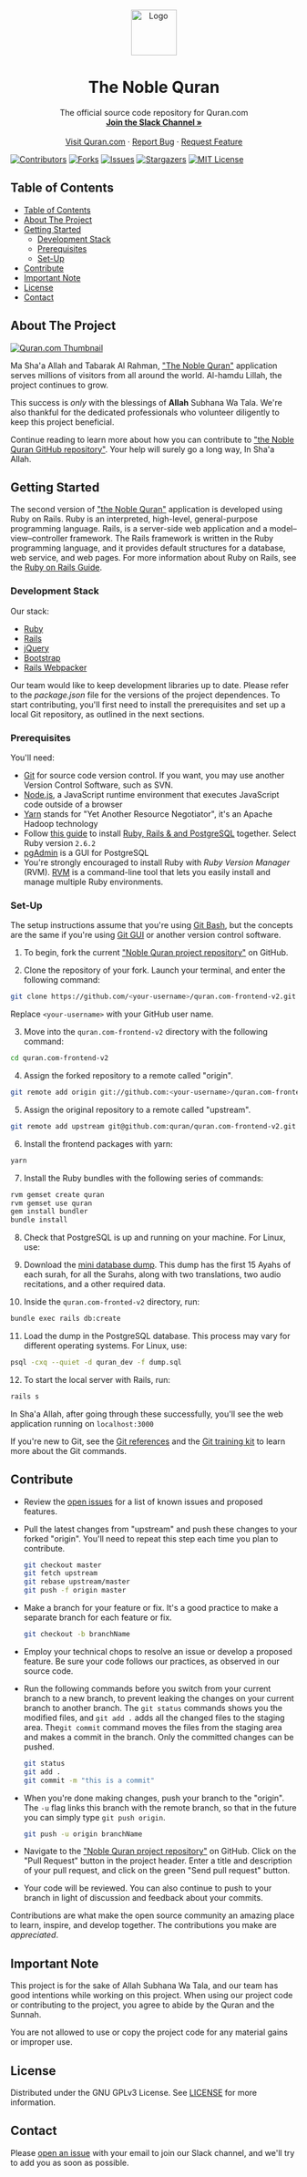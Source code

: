 <!--
*** Thanks for checking out this Quran.com repo. If you have a suggestion that would
*** make this better, please fork the repo and create a pull request or simply open
*** an issue with the tag "enhancement".
*** Thanks again! Now go create something AMAZING! :D
-->

<!-- PROJECT LOGO -->
<br />
<p align="center">
  <a href="https://quran.com">
    <img src="app/assets/images/icons/android-chrome-256x256.png" alt="Logo" width="80" height="80">
  </a>

  <h1 align="center">The Noble Quran</h1>

  <p align="center">
    The official source code repository for Quran.com
    <br />
    <a href="#contact"><strong>Join the Slack Channel »</strong></a>
    <br />
    <br />
    <a href="https://quran.com">Visit Quran.com</a>
    ·
    <a href="https://github.com/quran/quran.com-frontend-v2/issues">Report Bug</a>
    ·
    <a href="https://github.com/quran/quran.com-frontend-v2/issues">Request Feature</a>
  </p>
</p>

<!-- PROJECT SHIELDS -->

[![Contributors][contributors-shield]][contributors-url]
[![Forks][forks-shield]][forks-url]
[![Issues][issues-shield]][issues-url]
[![Stargazers][stars-shield]][stars-url]
[![MIT License][license-shield]][license-url]

<!-- TABLE OF CONTENTS -->

## Table of Contents
- [Table of Contents](#table-of-contents)
- [About The Project](#about-the-project)
- [Getting Started](#getting-started)
  - [Development Stack](#development-stack)
  - [Prerequisites](#prerequisites)
  - [Set-Up](#set-up)
- [Contribute](#contribute)
- [Important Note](#important-note)
- [License](#license)
- [Contact](#contact)

<!-- ABOUT THE PROJECT -->

## About The Project

<a href="https://quran.com">
<img src="app/assets/images/thumbnail.png" alt="Quran.com Thumbnail">
</a>

Ma Sha'a Allah and Tabarak Al Rahman, ["The Noble Quran"](https://quran.com) application serves millions of visitors from all around the world. Al-hamdu Lillah, the project continues to grow.

This success is _only_ with the blessings of **Allah** Subhana Wa Tala. We're also thankful for the dedicated professionals who volunteer diligently to keep this project beneficial.

Continue reading to learn more about how you can contribute to ["the Noble Quran GitHub repository"](https://github.com/quran/quran.com-frontend-v2). Your help will surely go a long way, In Sha'a Allah.

<!-- GETTING STARTED -->

## Getting Started

The second version of ["the Noble Quran"](https://quran.com) application is developed using Ruby on Rails. Ruby is an interpreted, high-level, general-purpose programming language. Rails, is a server-side web application and a model–view–controller framework. The Rails framework is written in the Ruby programming language, and it provides default structures for a database, web service, and web pages. For more information about Ruby on Rails, see the [Ruby on Rails Guide](https://guides.rubyonrails.org/).

### Development Stack

Our stack:

- [Ruby](https://www.ruby-lang.org/en/)
- [Rails](https://rubyonrails.org/)
- [jQuery](https://jquery.com/)
- [Bootstrap](https://getbootstrap.com/)
- [Rails Webpacker](https://github.com/rails/webpacker)

Our team would like to keep development libraries up to date. Please refer to the _package.json_ file for the versions of the project dependences. To start contributing, you'll first need to install the prerequisites and set up a local Git repository, as outlined in the next sections.

### Prerequisites

You'll need:

- [Git](https://git-scm.com/downloads) for source code version control. If you want, you may use another Version Control Software, such as SVN.
- [Node.js](https://nodejs.org/en/), a JavaScript runtime environment that executes JavaScript code outside of a browser
- [Yarn](https://yarnpkg.com/en/) stands for "Yet Another Resource Negotiator", it's an Apache Hadoop technology
- Follow [this guide](https://gorails.com/setup) to install [Ruby, Rails & and PostgreSQL](https://gorails.com/setup) together. Select Ruby version `2.6.2`
- [pgAdmin](https://www.pgadmin.org/) is a GUI for PostgreSQL
- You're strongly encouraged to install Ruby with _Ruby Version Manager_ (RVM). [RVM](https://rvm.io/) is a command-line tool that lets you easily install and manage multiple Ruby environments.

### Set-Up

The setup instructions assume that you're using [Git Bash](https://git-scm.com/), but the concepts are the same if you're using [Git GUI](https://git-scm.com/downloads/guis) or another version control software.

1. To begin, fork the current ["Noble Quran project repository"](https://github.com/quran/quran.com-frontend-v2) on GitHub.

2. Clone the repository of your fork. Launch your terminal, and enter the following command:

  ```sh
  git clone https://github.com/<your-username>/quran.com-frontend-v2.git
  ```

  Replace `<your-username>` with your GitHub user name.

3. Move into the `quran.com-frontend-v2` directory with the following command:

  ```sh
  cd quran.com-frontend-v2
  ```

4. Assign the forked repository to a remote called "origin".

  ```sh
  git remote add origin git://github.com:<your-username>/quran.com-frontend-v2.git
  ```

5. Assign the original repository to a remote called "upstream".

  ```sh
  git remote add upstream git@github.com:quran/quran.com-frontend-v2.git
  ```

6. Install the frontend packages with yarn:

  ```sh
  yarn
  ```

7. Install the Ruby bundles with the following series of commands:

  ```sh
  rvm gemset create quran
  rvm gemset use quran
  gem install bundler
  bundle install
  ```
  
8. Check that PostgreSQL is up and running on your machine. For Linux, use:

9. Download the [mini database dump](https://drive.google.com/drive/folders/1tkm0nYVTZaOYSbFcSJIc6Lq1rM-PIUBy). This dump has the first 15 Ayahs of each surah, for all the Surahs, along with two translations, two audio recitations, and a other required data.

10. Inside the `quran.com-fronted-v2` directory, run:

  ```sh
  bundle exec rails db:create
  ```

11. Load the dump in the PostgreSQL database. This process may vary for different operating systems. For Linux, use:

  ```sh
  psql -cxq --quiet -d quran_dev -f dump.sql
  ```

12. To start the local server with Rails, run:

  ```sh
  rails s
  ```

In Sha'a Allah, after going through these successfully, you'll see the web application running on `localhost:3000`

If you're new to Git, see the [Git references](https://git-scm.com/docs) and the [Git training kit](https://github.github.com/training-kit) to learn more about the Git commands.

<!-- CONTRIBUTING -->

## Contribute

- Review the [open issues](https://github.com/quran/quran.com-frontend-v2/issues) for a list of known issues and proposed features.

- Pull the latest changes from "upstream" and push these changes to your forked "origin". You'll need to repeat this step each time you plan to contribute.

  ```sh
  git checkout master
  git fetch upstream
  git rebase upstream/master
  git push -f origin master
  ```

- Make a branch for your feature or fix. It's a good practice to make a separate branch for each feature or fix.

  ```sh
  git checkout -b branchName
  ```

- Employ your technical chops to resolve an issue or develop a proposed feature. Be sure your code follows our practices, as observed in our source code.

- Run the following commands before you switch from your current branch to a new branch, to prevent leaking the changes on your current branch to another branch. The `git status` commands shows you the modified files, and `git add .` adds all the changed files to the staging area. The`git commit` command moves the files from the staging area and makes a commit in the branch. Only the committed changes can be pushed.

  ```sh
  git status
  git add .
  git commit -m "this is a commit"
  ```

- When you're done making changes, push your branch to the "origin". The `-u` flag links this branch with the remote branch, so that in the future you can simply type `git push origin`.

  ```sh
  git push -u origin branchName
  ```

- Navigate to the  ["Noble Quran project repository"](https://github.com/quran/quran.com-frontend-v2) on GitHub. Click on the "Pull Request" button in the project header. Enter a title and description of your pull request, and click on the green "Send pull request" button.

- Your code will be reviewed. You can also continue to push to your branch in light of discussion and feedback about your commits.

Contributions are what make the open source community an amazing place to learn, inspire, and develop together. The contributions you make are _appreciated_.

<!-- IMPORTANT NOTE -->

## Important Note

This project is for the sake of Allah Subhana Wa Tala, and our team has good intentions while working on this project. When using our project code or contributing to the project, you agree to abide by the Quran and the Sunnah.

You are not allowed to use or copy the project code for any material gains or improper use.

<!-- LICENSE -->

## License

Distributed under the GNU GPLv3 License. See [LICENSE](./LICENSE) for more information.

<!-- CONTACT -->

## Contact

Please [open an issue](https://github.com/quran/quran.com-frontend/issues/new) with your email to join our Slack channel, and we'll try to add you as soon as possible.

<!-- MARKDOWN LINKS & IMAGES -->
<!-- https://www.markdownguide.org/basic-syntax/#reference-style-links -->

[contributors-shield]: https://img.shields.io/github/contributors/quran/quran.com-frontend-v2?style=for-the-badge
[contributors-url]: https://github.com/quran/quran.com-frontend-v2/graphs/contributors
[forks-shield]: https://img.shields.io/github/forks/quran/quran.com-frontend-v2?style=for-the-badge
[forks-url]: https://github.com/quran/quran.com-frontend-v2/network/members
[stars-shield]: https://img.shields.io/github/stars/quran/quran.com-frontend-v2?style=for-the-badge
[stars-url]: https://github.com/quran/quran.com-frontend-v2/stargazers
[issues-shield]: https://img.shields.io/github/issues/quran/quran.com-frontend-v2?style=for-the-badge
[issues-url]: https://github.com/quran/quran.com-frontend-v2/issues
[license-shield]: https://img.shields.io/github/license/quran/quran.com-frontend-v2?style=for-the-badge
[license-url]: https://github.com/quran/quran.com-frontend-v2/blob/master/LICENSE
[product-screenshot]: images/screenshot.png
